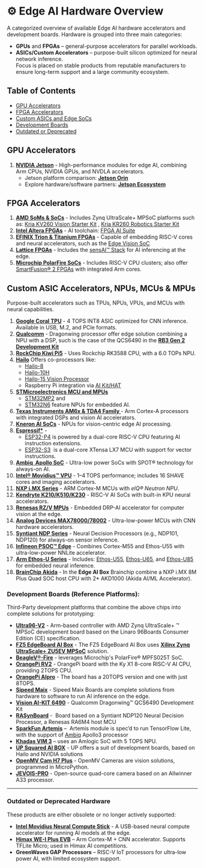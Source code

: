 # ⚙️ Edge AI Hardware Overview

A categorized overview of available Edge AI hardware accelerators and development boards. Hardware is grouped into three main categories:
- **GPUs** and **FPGAs** – general-purpose accelerators for parallel workloads.  
- **ASICs/Custom Accelerators** – purpose-built silicon optimized for neural network inference.  
Focus is placed on stable products from reputable manufacturers to ensure long-term support and a large community ecosystem.

## Table of Contents

- [GPU Accelerators](#gpu-accelerators)
- [FPGA Accelerators](#fpga-accelerators)
- [Custom ASICs and Edge SoCs](#custom-asics-and-edge-socs)
- [Development Boards](#development-boards)
- [Outdated or Deprecated](#outdated-or-deprecated)

## GPU Accelerators

1. **[NVIDIA Jetson](https://www.nvidia.com/en-us/autonomous-machines/embedded-systems)** -  High-performance modules for edge AI, combining Arm CPUs, NVIDIA GPUs, and NVDLA accelerators.  
   - Jetson platform comparison: **[Jetson Orin](https://www.seeedstudio.com/blog/nvidia-jetson-comparison-nano-tx2-nx-xavier-nx-agx-orin)**  
   - Explore hardware/software partners: **[Jetson Ecosystem](https://developer.nvidia.com/embedded/ecosystem)**

## FPGA Accelerators

1. **[AMD SoMs & SoCs](https://www.amd.com/en/products/adaptive-socs-and-fpgas/soc.html)** -  Includes Zynq UltraScale+ MPSoC platforms such as: [Kria KV260 Vision Starter Kit](https://www.amd.com/en/products/system-on-modules/kria/k26/kv260-vision-starter-kit.html) , [Kria KR260 Robotics Starter Kit](https://www.amd.com/en/products/system-on-modules/kria/k26/kr260-robotics-starter-kit.html)
2. **[Intel Altera FPGAs](https://www.intel.com/content/www/us/en/products/details/fpga.html)** - AI toolchain: [FPGA AI Suite](https://www.intel.com/content/www/us/en/products/details/fpga/development-tools/fpga-ai-suite.html)
3. **[EFINIX Trion & Titanium FPGAs](https://www.efinixinc.com/index.html)** - Capable of embedding RISC-V cores and neural accelerators, such as the [Edge Vision SoC](https://www.efinixinc.com/edge-vision-soc.html)
4. **[Lattice FPGAs](https://www.latticesemi.com/Products/Lattice-Intelligent-Edge-AI-and-FPGA-Solutions)** - Includes the [sensAI™ Stack](https://www.latticesemi.com/en/Solutions/Solutions/SolutionsDetails02/sensAI) for AI inferencing at the edge.
5. **[Microchip PolarFire SoCs](https://www.microchip.com/en-us/products/fpgas-and-plds/system-on-chip-fpgas/polarfire-soc-fpgas)** - Includes RISC-V CPU clusters; also offer [SmartFusion® 2 FPGAs](https://www.microchip.com/en-us/products/fpgas-and-plds/system-on-chip-fpgas/smartfusion-2-fpgas) with integrated Arm cores.

## Custom ASIC Accelerators, NPUs, MCUs & MPUs

Purpose-built accelerators such as TPUs, NPUs, VPUs, and MCUs with neural capabilities.

1. **[Google Coral TPU](https://coral.ai/products/)** - 4 TOPS INT8 ASIC optimized for CNN inference. Available in USB, M.2, and PCIe formats.
2. **[Qualcomm]()** - Dragonwing processor offer edge solution combining a NPU with a DSP, such is the case of the QCS6490 in the [**RB3 Gen 2 Development Kit**](https://www.qualcomm.com/developer/hardware/rb3-gen-2-development-kit)
3. **[RockChip Kiwi Pi5](https://www.rockchips.net/case/)** -  Uses Rockchip RK3588 CPU, with a 6.0 TOPs NPU.
4. **[Hailo](https://hailo.ai/)** Offers co-processors like:  
	- [Hailo-8](https://hailo.ai/products/ai-accelerators/hailo-8-ai-accelerator/)  
	- [Hailo-10H](https://hailo.ai/products/ai-accelerators/hailo-10h-ai-accelerator/)  
	- [Hailo-15 Vision Processor](https://hailo.ai/products/ai-vision-processors/hailo-15-ai-vision-processor/)  
	- Raspberry Pi integration via [AI Kit/HAT](https://www.raspberrypi.com/products/ai-kit/)
5. **[STMicroelectronics MCU and MPUs](https://stm32ai.st.com/edge-ai-hardware/)**  
	- [STM32MP2](https://www.st.com/en/microcontrollers-microprocessors/stm32mp2-series.html) and  
	- [STM32N6](https://www.st.com/en/microcontrollers-microprocessors/stm32n6-series.html) feature NPUs for embedded AI.
6. **[Texas Instruments AM6x & TDA4 Family ](https://www.ti.com/technologies/edge-ai.html)** - Arm Cortex-A processors with integrated DSPs and vision AI accelerators.
7. **[Kneron AI SoCs](https://www.kneron.com/page/soc/)** - NPUs for vision-centric edge AI processing.
8. **[Espressif*](https://www.espressif.com/en/products/socs)** - 
	 - [ESP32-P4](https://www.espressif.com/en/products/socs/esp32-p4) is powered by a dual-core RISC-V CPU featuring AI instruction extensions. 
	 - [ESP32-S3](https://www.espressif.com/en/products/socs/esp32-s3)  is a dual-core XTensa LX7 MCU with  support for vector instructions.
9. **[Ambiq  Apollo SoC](https://ambiq.com/apollo/)** - Ultra-low power SoCs with SPOT® technology for always-on AI.
10. **[Intel® Movidius™ VPU](https://www.intel.com/content/www/us/en/developer/topic-technology/edge-5g/hardware/vision-accelerator-movidius-vpu.html)** - 1–4 TOPS performance; includes 16 SHAVE cores and imaging accelerators.
11. **[NXP i.MX Series](https://www.nxp.com/applications/technologies/ai-and-machine-learning:MACHINE-LEARNING)** - ARM Cortex-M MCUs with _eIQ® Neutron NPU_.
12. **[Kendryte K210/K510/K230]()** - RISC-V AI SoCs with built-in KPU neural accelerators.
13. **[Renesas RZ/V MPUs](https://www.renesas.com/en/products/microcontrollers-microprocessors/rz-mpus/rzv-embedded-ai-mpus)** - Embedded DRP-AI accelerator for computer vision at the edge.
14. **[Analog Devices MAX78000/78002](https://www.analog.com/en/product-category/ultralow-power-artificial-intelligence-ai-mcus.html)** - Ultra-low-power MCUs with CNN hardware accelerators.
15. **[Syntiant NDP Series](https://www.syntiant.com/hardware)** - Neural Decision Processors (e.g., NDP101, NDP120) for always-on sensor inference.
16. **[Infineon PSOC™ Edge](https://www.infineon.com/products/microcontroller/32-bit-psoc-arm-cortex/32-bit-psoc-edge-arm)** - Combines Cortex-M55 and Ethos-U55 with ultra-low-power NNLite accelerator.
17. **[Arm Ethos-U Series](https://developer.arm.com/documentation/109267/0102/Arm-Ethos-U-NPU)** - Includes: [Ethos-U55](https://developer.arm.com/Processors/Ethos-U55), [Ethos-U65](https://developer.arm.com/Processors/Ethos-U65), and [Ethos-U85](https://developer.arm.com/Processors/Ethos-U85) for embedded neural inference.
18. **[BrainChip Akida](https://brainchip.com/ip/)** - In the **Edge AI Box** Brainchip combine a NXP i.MX 8M Plus Quad SOC host CPU with 2* AKD1000 (Akida AI/ML Accelerator).

### Development Boards (Reference Platforms):

Third-Party development platforms that combine the above chips into complete solutions for prototyping:
- **[Ultra96-V2](https://www.96boards.org/product/ultra96/)** - Arm-based controller with AMD Zynq UltraScale+ ™ MPSoC development board based on the Linaro 96Boards Consumer Edition (CE) specification. 
- **[FZ5 EdgeBoard AI Box](https://www.myirtech.com/list.asp?id=639)** - The FZ5 EdgeBoard AI Box uses [**Xilinx Zynq UltraScale+ ZU5EV MPSoC**](https://www.xilinx.com/products/silicon-devices/soc/zynq-ultrascale-mpsoc.html) solution.
- **[BeagleV®-Fire](https://www.beagleboard.org/boards/beaglev-fire)** - leverages Microchip's PolarFire® MPFS025T SoC.
- **[OrangePi RV2](http://www.orangepi.org/html/hardWare/computerAndMicrocontrollers/details/Orange-Pi-RV2.html)** - OrangePi board with the Ky X1 8-core RISC-V AI CPU, providing 2TOPS CPU. 
- **[OrangePi AIpro](http://www.orangepi.org/html/hardWare/computerAndMicrocontrollers/details/Orange-Pi-AIpro(20t).html)** - The board has a 20TOPS version and one with just 8TOPS.
- **[Sipeed Maix](https://wiki.sipeed.com/hardware/en/maix/index.html)** - Sipeed Maix Boards are complete solutions from hardware to software to run AI inference on the edge.
- **[Vision AI-KIT 6490](https://www.tria-technologies.com/product/vision-ai-kit-6490/)** - Qualcomm Dragonwing™ QCS6490 Development Kit
- **[RASynBoard](https://www.tria-technologies.com/product/rasynboard/)** -  Board based on a Syntiant NDP120 Neural Decision Processor, a Renesas RA6M4 host MCU
- **[SparkFun Artemis](https://www.sparkfun.com/products/15170)** –  Artemis module is spec’d to run TensorFlow Lite, with the support of [Ambiq](https://ambiq.com/) Apollo3 processor
- **[Khadas VIM 3](https://www.khadas.com/vim3)** – uses an Amlogic SoC with 5 TOPS NPU.
- **[UP Squared AI BOX](https://up-shop.org/default/solution-kit/ai-dev-kit.html)** - UP offers a suit of development boards, based on Hailo and NVIDIA solutions
- **[OpenMV Cam H7 Plus](https://openmv.io/products/openmv-cam-h7-plus)** - OpenMV Cameras are vision solutions, programmed in MicroPython.
- **[JEVOIS-PRO](https://www.jevoisinc.com/)** - Open-source quad-core camera based on an Allwinner A33 processor.

---
### Outdated or Deprecated Hardware
These products are either obsolete or no longer actively supported:

- **[Intel Movidius Neural Compute Stick](https://www.intel.com/content/www/us/en/developer/tools/neural-compute-stick/overview.html)** - A USB-based neural compute accelerator for running AI models at the edge.
- **[Himax WE-I Plus EVB](https://www.sparkfun.com/himax-we-i-plus-evb-endpoint-ai-development-board.html)** – Arm Cortex-M + CNN accelerator. Supports TFLite Micro; used in Himax AI competitions.
- **GreenWaves GAP Processors** – RISC-V IoT processors for ultra-low power AI, with limited ecosystem support.
